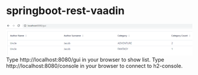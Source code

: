 # springboot-rest-vaadin
![GUI Pic](guipic.png)
Type http://localhost:8080/gui in your browser to show list.
Type http://localhost:8080/console in your browser to connect to h2-console.
